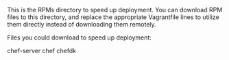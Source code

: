 This is the RPMs directory to speed up deployment. You can download RPM files
to this directory, and replace the appropriate Vagrantfile lines to utilize
them directly instead of downloading them remotely.

Files you could download to speed up deployment:

chef-server
chef
chefdk

